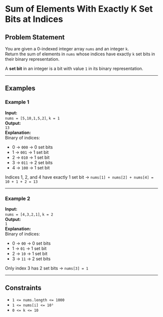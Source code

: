 # Sum of Elements With Exactly K Set Bits at Indices

## Problem Statement

You are given a 0-indexed integer array `nums` and an integer `k`.  
Return the sum of elements in `nums` whose indices have exactly `k` set bits in their binary representation.

A **set bit** in an integer is a bit with value `1` in its binary representation.

---

## Examples

### Example 1

**Input:**  
`nums = [5,10,1,5,2]`, `k = 1`  
**Output:**  
`13`  
**Explanation:**  
Binary of indices:  
- 0 → `000` → 0 set bits  
- 1 → `001` → 1 set bit  
- 2 → `010` → 1 set bit  
- 3 → `011` → 2 set bits  
- 4 → `100` → 1 set bit  

Indices 1, 2, and 4 have exactly 1 set bit → `nums[1] + nums[2] + nums[4] = 10 + 1 + 2 = 13`

---

### Example 2

**Input:**  
`nums = [4,3,2,1]`, `k = 2`  
**Output:**  
`1`  
**Explanation:**  
Binary of indices:  
- 0 → `00` → 0 set bits  
- 1 → `01` → 1 set bit  
- 2 → `10` → 1 set bit  
- 3 → `11` → 2 set bits  

Only index 3 has 2 set bits → `nums[3] = 1`

---

## Constraints

- `1 <= nums.length <= 1000`  
- `1 <= nums[i] <= 10⁵`  
- `0 <= k <= 10`

